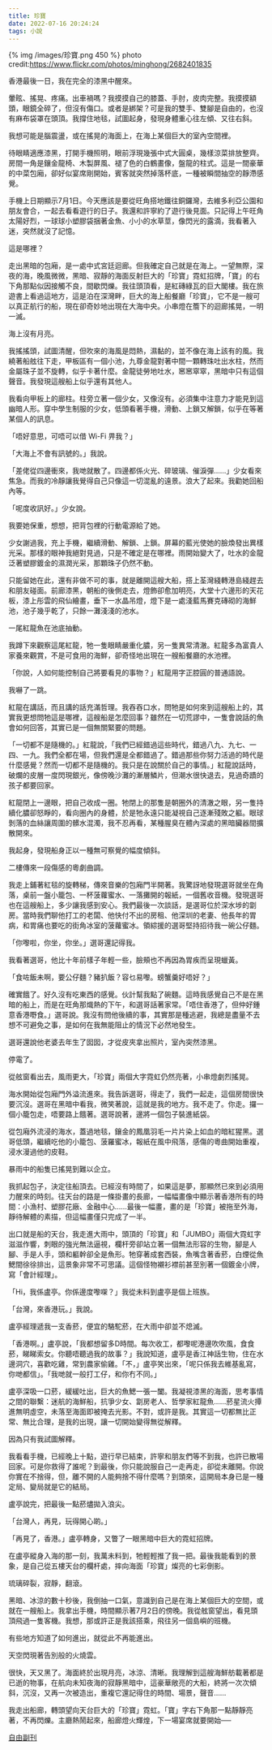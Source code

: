 ```yaml
---
title: 珍寶
date: 2022-07-16 20:24:24
tags: 小說
---
```



{% img /images/珍寶.png 450 %}
photo credit:https://www.flickr.com/photos/minghong/2682401835

香港最後一日，我在完全的漆黑中醒來。

暈眩、搖晃、疼痛。出車禍嗎？我摸摸自己的膝蓋、手肘，皮肉完整。我摸摸額頭，眼鏡全碎了，但沒有傷口。或者是綁架？可是我的雙手、雙腳是自由的，也沒有麻布袋罩在頭頂。我撐住地毯，試圖起身，發現身體重心往左傾、又往右斜。

我想可能是腦震盪，或在搖晃的海面上，在海上某個巨大的室內空間裡。

待眼睛適應漆黑，打開手機照明，眼前浮現幾張中式大圓桌，幾樣涼菜排放整齊。房間一角是鑲金龍椅、木製屏風、褪了色的白鶴畫像，盤龍的柱式。這是一間豪華的中菜包廂，卻好似宴席剛開始，賓客就突然掉落杯底，一種被瞬間抽空的靜滯感覺。

手機上日期顯示7月1日。今天應該是要從旺角搭地鐵往銅鑼灣，去維多利亞公園和朋友會合，一起去看看遊行的日子。我還和許寧約了遊行後見面。只記得上午旺角太陽好烈，一球球小塑膠袋捆著金魚、小小的水草莖，像閃光的露滴，我看著入迷，突然就沒了記憶。

這是哪裡？

走出黑暗的包廂，是一處中式宮廷迴廊。但我確定自己就是在海上。一望無際，深夜的海，晚風微微，黑暗、寂靜的海面反射巨大的「珍寶」霓虹招牌，「寶」的右下角那點似因接觸不良，間歇閃爍。我往頭頂看，是紅磚綠瓦的巨大閣樓。我在旅遊書上看過這地方，這是泊在深灣畔，巨大的海上船餐廳「珍寶」，它不是一艘可以真正航行的船，現在卻奇妙地出現在大海中央。小串燈在簷下的迴廊搖晃，一明一滅。

海上沒有月亮。

<!-- more -->

我搖搖頭，試圖清醒，但吹來的海風是悶熱，濕黏的，並不像在海上該有的風。我繞著船舷往下走，甲板區有一個小池，九尊金龍對著中間一顆轉珠吐出水柱，然而金屬珠子並不旋轉，似乎卡著什麼。金龍徒勞地吐水，窸窸窣窣，黑暗中只有這個聲音。我發現這艘船上似乎還有其他人。

我看向甲板上的廊柱。柱旁立著一個少女，又像沒有。必須集中注意力才能見到這幽暗人形。穿中學生制服的少女，低頭看著手機，滑動、上鎖又解鎖，似乎在等著某個人的訊息。

「唔好意思，可唔可以借 Wi-Fi 畀我？」

「大海上不會有訊號的。」我說。

「差佬從四邊衝來，我哋就散了。四邊都係火光、碎玻璃、催淚彈……」少女看來焦急。而我的冷靜讓我覺得自己只像這一切混亂的遠景。浪大了起來。我勸她回船內等。

「呢度收訊好。」少女說。

我要她保重，想想，把背包裡的行動電源給了她。

少女謝過我，充上手機，繼續滑動、解鎖、上鎖。屏幕的藍光使她的臉煥發出異樣光采。那樣的眼神我絕對見過，只是不確定是在哪裡。雨開始變大了，吐水的金龍泛著塑膠鍍金的濕潤光采，那顆珠子仍然不動。

只能留她在此，還有非做不可的事，就是離開這艘大船，搭上荃灣綫轉港島綫趕去和朋友碰面。前廊漆黑，朝船的後側走去，燈飾卻愈加明亮，大堂十六邊形的天花板，漆上彤雲的飛仙繪畫，垂下一水晶吊燈，燈下是一處淺藍馬賽克磚砌的海鮮池，池子幾乎乾了，只餘一灘淺淺的池水。

一尾紅龍魚在池底抽動。

我蹲下來觀察這尾紅龍，牠一隻眼睛嚴重化膿，另一隻異常清澈。紅龍多為富貴人家養來觀賞，不是可食用的海鮮，卻奇怪地出現在一艘船餐廳的水池裡。

「你說，人如何能控制自己將要看見的事物？」紅龍用字正腔圓的普通語說。

我嚇了一跳。

紅龍在講話，而且講的話充滿哲理。我吞吞口水，問牠是如何來到這艘船上的，其實我更想問牠這是哪裡，這艘船是怎麼回事？雖然在一切荒謬中，一隻會說話的魚會如何回答，其實已是一個無關緊要的問題。

「一切都不是隨機的。」紅龍說，「我們已經錯過這些時代，錯過八九、九七、一四、一九。我們全都在場，但我們還是全都錯過了。錯過那些你努力活過的時代是什麼感覺？然而一切都不是隨機的。我只是在說關於自己的事情。」紅龍說話時，破爛的皮層一度閃現銀光，像傍晚沙灘的漸層鱗片，但潮水很快退去，見過奇蹟的孩子都要回家。

紅龍閉上一邊眼，把自己收成一圈。牠閉上的那隻是朝圈外的清澈之眼，另一隻持續化膿卻怒睜的，看向圈內的身體，於是牠永遠只能凝視自己逐漸殘敗之軀。眼球剝落的血絲讓周圍的髒水混濁，我不忍再看，某種腥臭在體內深處的黑暗臟器間擴散開來。

我起身，發現船身正以一種無可察覺的幅度傾斜。

二樓傳來一段傷感的粵劇曲調。

我走上鋪著紅毯的旋轉梯，傳來音樂的包廂門半開著。我驚訝地發現選哥就坐在角落，桌前一盤小籠包、一杯菠蘿蜜水、一落攤開的報紙，一個舊收音機。發現選哥也在這艘船上，多少讓我感到安心。我們最後一次談話，是選哥位於深水埗的劏房。當時我們聊他打工的老闆、他快付不出的房租、他深圳的老妻、他長年的胃病，和胃痛也要吃的街角冰室的菠蘿蜜冰。領綜援的選哥堅持招待我一碗公仔麵。

「你嚟啦，你坐，你坐。」選哥還記得我。

我看著選哥，他比十年前樣子年輕一些，臉頰也不再因為胃疾而呈現蠟黃。

「食咗飯未啊，要公仔麵？豬扒飯？容乜易嚟。螃蟹羹好唔好？」

確實餓了。好久沒有吃東西的感覺。伙計幫我點了碗麵。這時我感覺自己不是在黑暗的船上，而是在旺角那熾熱的下午，和選哥話著家常。「唔住香港了，但仲好鍾意香港嘢食。」選哥說。我沒有問他後續的事，其實那是種逃避，我總是盡量不去想不可避免之事，是如何在我無能阻止的情況下必然地發生。

選哥還說他老婆去年生了囡囡，才從皮夾拿出照片，室內突然漆黑。

停電了。

從舷窗看出去，風雨更大，「珍寶」兩個大字霓虹仍然亮著，小串燈劇烈搖晃。

海水開始從包廂門外溢流進來。我告訴選哥，得走了，我們一起走，這個房間很快要沉沒。選哥在黑暗中看我，微笑著說，這就是我的地方。我不走了。你走。攞一個小籠包走，唔要路上餓著。選哥說著，邊將一個包子裝進紙袋。

從包廂外流浸的海水，蓋過地毯，鑲金的鳳凰羽毛一片片染上如血的暗紅猩黑。選哥低頭，繼續吃他的小籠包、菠羅蜜冰，報紙在風中飛落，感傷的粵曲開始重複，浸水漫過他的皮鞋。

暴雨中的船隻已搖晃到難以企立。

我抓起包子，決定往船頂去。已經沒有時間了，如果這是夢，那顯然已來到必須用力醒來的時刻。往天台的路是一條掛畫的長廊，一幅幅畫像中顯示著香港所有的時間：小漁村、塑膠花廠、金融中心……最後一幅畫，畫的是「珍寶」被拖至外海，靜待解體的素描，但這幅畫僅只完成了一半。

出口就是船的天台，我走進大雨中，頭頂的「珍寶」和「JUMBO」兩個大霓虹字滋滋作響，刺眼的強光無法逼視，欄杆旁卻站立著一個無法形容的生物，腳是人腳、手是人手，頭和軀幹卻全是魚形。牠穿著成套西裝，魚嘴含著香菸，白煙從魚鰓間徐徐排出，這景象非常不可思議。這個怪物襯衫襟前甚至別著一個鍍金小牌，寫「會計經理」。

「Hi，我係盧亭。你係邊度嚟㗎？」我從未料到盧亭是個上班族。

「台灣，來香港玩。」我說。

盧亭經理遞我一支香菸，便宜的駱駝菸，在大雨中卻並不熄滅。

「香港啊。」盧亭說，「我都想留多D時間。每次收工，都嚟呢港邊吹吹風，食食菸，睇睇索女。你聽唔聽過我的故事？」我說知道，盧亭是香江神話生物，住在水邊洞穴，喜歡吃雞，常到農家偷雞。「不，」盧亭笑出來，「呢只係我去維基亂寫，你哋都信」。「我哋就一般打工仔，和你冇不同。」

盧亭深吸一口菸，緩緩吐出，巨大的魚鰓一張一闔。我凝視漆黑的海面，思考事情之間的聯繫：迷航的海鮮船，抗爭少女、劏房老人、哲學家紅龍魚……菸星流火撢進無明虛空，未落至海面即被掩去光影。不對，或許是我。其實這一切都無比正常、無比合理，是我的出現，讓一切開始變得無從解釋。

因為只有我試圖解釋。

我看看手機，已經晚上十點，遊行早已結束，許寧和朋友們等不到我，也許已散場回家。可是你救得了誰呢？到最後，你只能說服自己一走再走，卻從未離開。你說你實在不捨得，但，離不開的人能夠捨不得什麼嗎？到頭來，這開局本身已是一種定局、變局就是它的結局。

盧亭說完，把最後一點菸燼拋入浪尖。

「台灣人，再見，玩得開心啲。」

「再見了，香港。」盧亭轉身，又瞥了一眼黑暗中巨大的霓虹招牌。

在盧亭縱身入海的那一刻，我萬未料到，牠輕輕推了我一把。最後我能看到的景象，是自己從五樓天台的欄杆處，摔向海面「珍寶」燦亮的七彩倒影。

琉璃碎裂，寂靜，翻滾。

黑暗、冰涼的數十秒後，我倒抽一口氣，意識到自己是在海上某個巨大的空間，或就在一艘船上。我拿出手機，時間顯示著7月2日的傍晚。我從舷窗望出，看見頭頂飛過一隻客機。我想，那或許正是我該搭乘，飛往另一個島嶼的班機。

有些地方知道了如何進出，就從此不再能進出。

天空閃現著告別般的火燒雲。

很快，天又黑了。海面終於出現月亮，冰涼、清晰。我理解到這艘海鮮舫載著都是已逝的物事，在航向未知夜海的寂靜黑暗中，這豪華敞亮的大船，終將一次次傾斜，沉沒，又再一次被造出，重複它還記得住的時間、場景，聲音……

我走出船廊，轉頭望向天台巨大的「珍寶」霓虹。「寶」字右下角那一點靜靜亮著，不再閃爍。主廳熱鬧起來，船廊燈火輝煌，下一場宴席就要開始──

<!-- (Photo by <a href="https://unsplash.com/@ryanquintal?utm_source=unsplash&utm_medium=referral&utm_content=creditCopyText">Ryan Quintal</a> on <a href="https://unsplash.com/photos/Rt0fXXXvf4w?utm_source=unsplash&utm_medium=referral&utm_content=creditCopyText">Unsplash</a>) -->

<!-- ![test image 1](/images/ryan-quintal-Rt0fXXXvf4w-unsplash_640x426.jpg) -->

[自由副刊](https://art.ltn.com.tw/article/paper/1538652) 